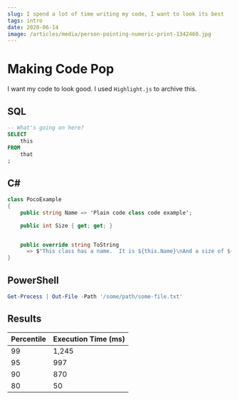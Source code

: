 ```yaml
---
slug: I spend a lot of time writing my code, I want to look its best
tags: intro
date: 2020-06-14
image: /articles/media/person-pointing-numeric-print-1342460.jpg
---
```


# Making Code Pop

I want my code to look good.  I used `Highlight.js` to archive this.

## SQL

```sql
-- What's going on here?
SELECT
    this
FROM
    that
;
```

## C#

```csharp
class PocoExample
{
    public string Name => 'Plain code class code example';

    public int Size { get; get; }


    public override string ToString
      => $"This class has a name.  It is ${this.Name}\nAnd a size of ${Size.ToString("000")}.";
}
```

## PowerShell

```powershell
Get-Process | Out-File -Path '/some/path/some-file.txt'
```

## Results

| Percentile | Execution Time (ms) |
| ---------- | ------------------- |
|         99 |               1,245 |
|         95 |                 997 |
|         90 |                 870 |
|         80 |                  50 |
